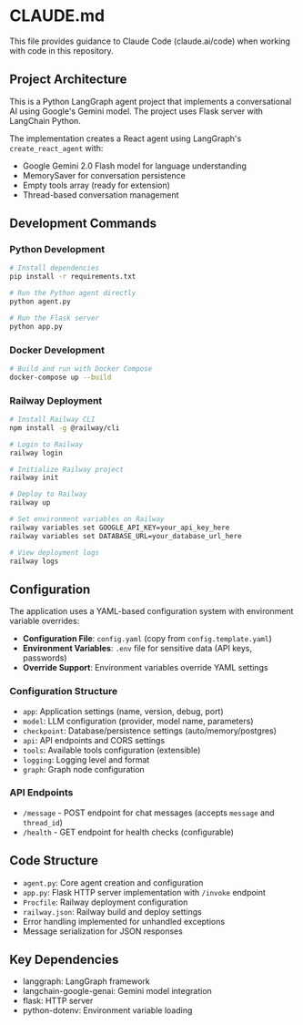 # CLAUDE.md

This file provides guidance to Claude Code (claude.ai/code) when working with code in this repository.

## Project Architecture

This is a Python LangGraph agent project that implements a conversational AI using Google's Gemini model. The project uses Flask server with LangChain Python.

The implementation creates a React agent using LangGraph's `create_react_agent` with:
- Google Gemini 2.0 Flash model for language understanding
- MemorySaver for conversation persistence
- Empty tools array (ready for extension)
- Thread-based conversation management

## Development Commands

### Python Development
```bash
# Install dependencies
pip install -r requirements.txt

# Run the Python agent directly
python agent.py

# Run the Flask server
python app.py
```

### Docker Development
```bash
# Build and run with Docker Compose
docker-compose up --build
```

### Railway Deployment
```bash
# Install Railway CLI
npm install -g @railway/cli

# Login to Railway
railway login

# Initialize Railway project
railway init

# Deploy to Railway
railway up

# Set environment variables on Railway
railway variables set GOOGLE_API_KEY=your_api_key_here
railway variables set DATABASE_URL=your_database_url_here

# View deployment logs
railway logs
```

## Configuration

The application uses a YAML-based configuration system with environment variable overrides:

- **Configuration File**: `config.yaml` (copy from `config.template.yaml`)
- **Environment Variables**: `.env` file for sensitive data (API keys, passwords)
- **Override Support**: Environment variables override YAML settings

### Configuration Structure
- `app`: Application settings (name, version, debug, port)
- `model`: LLM configuration (provider, model name, parameters)
- `checkpoint`: Database/persistence settings (auto/memory/postgres)
- `api`: API endpoints and CORS settings
- `tools`: Available tools configuration (extensible)
- `logging`: Logging level and format
- `graph`: Graph node configuration

### API Endpoints
- `/message` - POST endpoint for chat messages (accepts `message` and `thread_id`)
- `/health` - GET endpoint for health checks (configurable)

## Code Structure

- `agent.py`: Core agent creation and configuration
- `app.py`: Flask HTTP server implementation with `/invoke` endpoint
- `Procfile`: Railway deployment configuration
- `railway.json`: Railway build and deploy settings
- Error handling implemented for unhandled exceptions
- Message serialization for JSON responses

## Key Dependencies

- langgraph: LangGraph framework
- langchain-google-genai: Gemini model integration
- flask: HTTP server
- python-dotenv: Environment variable loading
